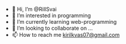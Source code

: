- 👋 Hi, I’m @RillSvai
- 👀 I’m interested in programming
- 🌱 I’m currently learning web-programming
- 💞️ I’m looking to collaborate on ...
- 📫 How to reach me kirilkvas07@gmail.com

<!---
RillSvai/RillSvai is a ✨ special ✨ repository because its `README.md` (this file) appears on your GitHub profile.
You can click the Preview link to take a look at your changes.
--->
